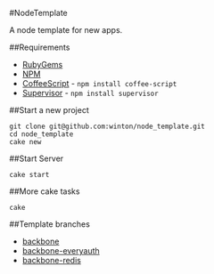 #NodeTemplate

A node template for new apps.

##Requirements

* [RubyGems](http://rubygems.org)
* [NPM](http://npmjs.org)
* [CoffeeScript](http://coffeescript.org) - `npm install coffee-script`
* [Supervisor](https://github.com/isaacs/node-supervisor) - `npm install supervisor`

##Start a new project

	git clone git@github.com:winton/node_template.git
	cd node_template
	cake new

##Start Server

    cake start

##More cake tasks

	cake

##Template branches

* [backbone](https://github.com/winton/node_template/tree/backbone)
* [backbone-everyauth](https://github.com/winton/node_template/tree/backbone-everyauth)
* [backbone-redis](https://github.com/winton/node_template/tree/backbone-redis)